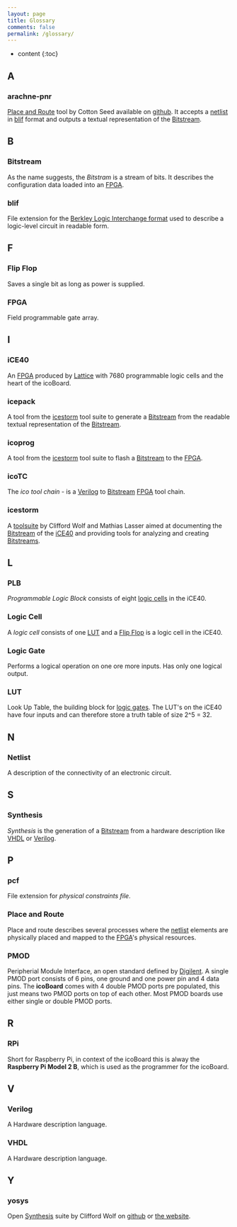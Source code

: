 ```yaml
---
layout: page
title: Glossary
comments: false
permalink: /glossary/
---
```


* content
{:toc}

## A

### arachne-pnr
[Place and Route](#Place-and-Route) tool by Cotton Seed available on [github](https://github.com/cseed/arachne-pnr). It accepts a [netlist](#netlist) in [blif](#blif) format and outputs a textual representation of the [Bitstream](#bitstream).

## B

### Bitstream
As the name suggests, the *Bitstram* is a stream of bits. It describes the configuration data loaded into an [FPGA](#fpga).

### blif
File extension for the [Berkley Logic Interchange format](https://www.ece.cmu.edu/~ee760/760docs/blif.pdf) used to describe a logic-level circuit in readable form.

## F

### Flip Flop
Saves a single bit as long as power is supplied.

### FPGA
Field programmable gate array.

## I

### iCE40
An [FPGA](#fpga) produced by [Lattice](http://www.latticesemi.com/Products/FPGAandCPLD/iCE40.aspx) with 7680 programmable logic cells and the heart of the icoBoard.

### icepack
A tool from the [icestorm](#icestorm) tool suite to generate a [Bitstream](#bitstram) from the readable textual representation of the [Bitstream](#bitstram).

### icoprog
A tool from the [icestorm](#icestorm) tool suite to flash a [Bitstream](#bitstram) to the [FPGA](#fpga).

### icoTC
The *ico tool chain* - is a [Verilog](#verilog) to [Bitstream](#bitstram) [FPGA](#fpga) tool chain.

### icestorm
A [toolsuite](http://www.clifford.at/icestorm/) by Clifford Wolf and Mathias Lasser aimed at documenting the [Bitstream](#bitstram) of the [iCE40](#ice40) and providing tools for analyzing and creating [Bitstreams](#bitstram).

## L

### PLB
*Programmable Logic Block* consists of eight [logic cells](#logic-cell) in the iCE40.

### Logic Cell
A *logic cell* consists of one [LUT](#lut) and a [Flip Flop](#flip-flop) is a logic cell in the iCE40.

### Logic Gate
Performs a logical operation on one ore more inputs. Has only one logical output.

### LUT
Look Up Table, the building block for [logic gates](#logic-gate). The LUT's on the iCE40 have four inputs and can therefore store a truth table of size 2^5 = 32.

## N

### Netlist
A description of the connectivity of an electronic circuit.

## S

### Synthesis
*Synthesis* is the generation of a [Bitstream](#bitstream) from a hardware description like [VHDL](#vhdl) or [Verilog](#verilog).

## P

### pcf
File extension for *physical constraints file*.

### Place and Route
Place and route describes several processes where the [netlist](#netlist) elements are physically placed and mapped to the [FPGA](#fpga)'s physical resources.

### PMOD
Peripherial Module Interface, an open standard defined by [Digilent](digilentinc.com). A single PMOD port consists of 6 pins, one ground and one power pin and 4 data pins. The **icoBoard** comes with 4 double PMOD ports pre populated, this just means two PMOD ports on top of each other. Most PMOD boards use either single or double PMOD ports.

## R

### RPi
Short for Raspberry Pi, in context of the icoBoard this is alway the **Raspberry Pi Model 2 B**, which is used as the programmer for the icoBoard.

## V

### Verilog
A Hardware description language.

### VHDL
A Hardware description language.

## Y

### yosys
Open [Synthesis](#Synthesis) suite by Clifford Wolf on [github](https://github.com/cliffordwolf/yosys) or [the website](http://www.clifford.at/yosys/).
